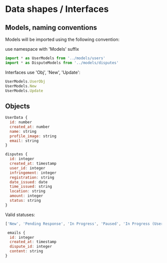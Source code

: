 # Data shapes / Interfaces

## Models, naming conventions

Models will be imported using the following convention:

use namespace with 'Models' suffix
```js
import * as UserModels from '../models/users'
import * as DisputeModels from '../models/disputes'
```

Interfaces use 'Obj', 'New', 'Update':
```js
UserModels.UserObj
UserModels.New
UserModels.Update
```

## Objects

```js
UserData {
  id: number
  created_at: number
  name: string
  profile_image: string
  email: string
}
```

```js
disputes {
  id: integer
  created_at: timestamp
  user_id: integer
  infringement: integer
  registration: string
  date_issued: date
  time_issued: string
  location: string
  amount: integer
  status: string
}
```

Valid statuses:
```js
['New', 'Pending Response', 'In Progress', 'Paused', 'In Progress (User Override)', 'Appeal Failed', 'Resolved']
```


```js
 emails {
  id: integer
  created_at: timestamp
  dispute_id: integer
  content: string
}
```